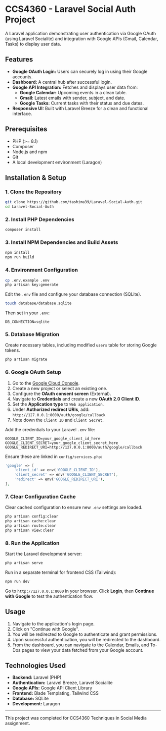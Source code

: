 # CCS4360 - Laravel Social Auth Project

A Laravel application demonstrating user authentication via Google OAuth (using Laravel Socialite) and integration with Google APIs (Gmail, Calendar, Tasks) to display user data.

## Features

*   **Google OAuth Login:** Users can securely log in using their Google accounts.
*   **Dashboard:** A central hub after successful login.
*   **Google API Integration:** Fetches and displays user data from:
    *   **Google Calendar:** Upcoming events in a clean table.
    *   **Gmail:** Latest emails with sender, subject, and date.
    *   **Google Tasks:** Current tasks with their status and due dates.
*   **Responsive UI:** Built with Laravel Breeze for a clean and functional interface.


## Prerequisites

*   PHP (>= 8.1)
*   Composer
*   Node.js and npm
*   Git
*   A local development environment (Laragon)

## Installation & Setup


### 1. Clone the Repository
```bash
git clone https://github.com/tashima39/Laravel-Social-Auth.git
cd Laravel-Social-Auth 
```

### 2. Install PHP Dependencies
```bash
composer install
```

### 3. Install NPM Dependencies and Build Assets
```bash
npm install
npm run build
```

### 4. Environment Configuration

```bash
cp .env.example .env
php artisan key:generate
```

Edit the `.env` file and configure your database connection (SQLite).
```bash
touch database/database.sqlite
```
Then set in your `.env`:
```
DB_CONNECTION=sqlite
```

### 5. Database Migration
Create necessary tables, including modified `users` table for storing Google tokens.
```bash
php artisan migrate
```

### 6. Google OAuth Setup

1.  Go to the [Google Cloud Console](https://console.cloud.google.com/).
2.  Create a new project or select an existing one.
3.  Configure the **OAuth consent screen** (External).
4.  Navigate to **Credentials** and create a new **OAuth 2.0 Client ID**.
5.  Set the **Application type** to `Web application`.
6.  Under **Authorized redirect URIs**, add:
    `http://127.0.0.1:8000/auth/google/callback`
7.  Note down the `Client ID` and `Client Secret`.

Add the credentials to your Laravel `.env` file:
```
GOOGLE_CLIENT_ID=your_google_client_id_here
GOOGLE_CLIENT_SECRET=your_google_client_secret_here
GOOGLE_REDIRECT_URI=http://127.0.0.1:8000/auth/google/callback
```

Ensure these are linked in `config/services.php`:
```php
'google' => [
    'client_id' => env('GOOGLE_CLIENT_ID'),
    'client_secret' => env('GOOGLE_CLIENT_SECRET'),
    'redirect' => env('GOOGLE_REDIRECT_URI'),
],
```

### 7. Clear Configuration Cache
Clear cached configuration to ensure new `.env` settings are loaded.
```bash
php artisan config:clear
php artisan cache:clear
php artisan route:clear
php artisan view:clear
```

### 8. Run the Application
Start the Laravel development server:
```bash
php artisan serve
```
Run in a separate terminal for frontend CSS (Tailwind):
```bash
npm run dev
```

Go to `http://127.0.0.1:8000` in your browser. Click **Login**, then **Continue with Google** to test the authentication flow.

## Usage

1.  Navigate to the application's login page.
2.  Click on "Continue with Google".
3.  You will be redirected to Google to authenticate and grant permissions.
4.  Upon successful authentication, you will be redirected to the dashboard.
5.  From the dashboard, you can navigate to the Calendar, Emails, and To-Dos pages to view your data fetched from your Google account.


## Technologies Used

*   **Backend:** Laravel (PHP)
*   **Authentication:** Laravel Breeze, Laravel Socialite
*   **Google APIs:** Google API Client Library
*   **Frontend:** Blade Templating, Tailwind CSS
*   **Database:** SQLite
*   **Development:** Laragon

---

This project was completed for CCS4360 Techniques in Social Media assignment.

```
